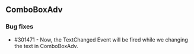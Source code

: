 ## ComboBoxAdv

### Bug fixes

* \#301471 - Now, the TextChanged Event will be fired while we changing the text in ComboBoxAdv.


